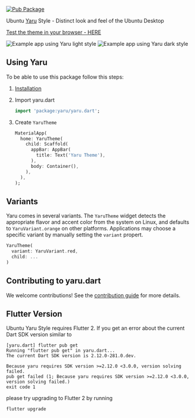 [![Pub Package](https://img.shields.io/pub/v/yaru.svg)](https://pub.dev/packages/yaru)

Ubuntu [Yaru](https://github.com/ubuntu/yaru) Style - Distinct look and feel of the Ubuntu Desktop

[Test the theme in your browser - HERE](https://ubuntu.github.io/yaru.dart)

![Example app using Yaru light style](https://raw.githubusercontent.com/ubuntu/yaru.dart/main/doc/readme/screenshot_light.png)
![Example app using Yaru dark style](https://raw.githubusercontent.com/ubuntu/yaru.dart/main/doc/readme/screenshot_dark.png)

## Using Yaru
To be able to use this package follow this steps:
1. [Installation](https://pub.dev/packages/yaru/install)
2. Import yaru.dart
   
    ```dart
    import 'package:yaru/yaru.dart';
    ```
3. Create `YaruTheme`
   
    ```dart
    MaterialApp(
      home: YaruTheme(
        child: Scaffold(
          appBar: AppBar(
            title: Text('Yaru Theme'),
          ),
          body: Container(),
        ),
      ),
    );
    ```

## Variants

Yaru comes in several variants. The `YaruTheme` widget detects the appropriate
flavor and accent color from the system on Linux, and defaults to `YaruVariant.orange`
on other platforms. Applications may choose a specific variant by manually
setting the `variant` propert.

   ```dart
   YaruTheme(
     variant: YaruVariant.red,
     child: ...
   )
   ```

## Contributing to yaru.dart

We welcome contributions! See the [contribution guide](CONTRIBUTING.md) for more details.

## Flutter Version

Ubuntu Yaru Style requires Flutter 2. If you get an error about the current Dart SDK version similar to


```
[yaru.dart] flutter pub get
Running "flutter pub get" in yaru.dart...                       
The current Dart SDK version is 2.12.0-281.0.dev.

Because yaru requires SDK version >=2.12.0 <3.0.0, version solving failed.
pub get failed (1; Because yaru requires SDK version >=2.12.0 <3.0.0, version solving failed.)
exit code 1
```

please try upgrading to Flutter 2 by running 

```
flutter upgrade
```
